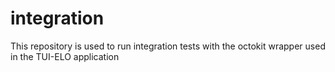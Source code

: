 # integration
This repository is used to run integration tests with the octokit wrapper used in the TUI-ELO application
